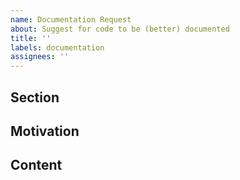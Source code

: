```yaml
---
name: Documentation Request
about: Suggest for code to be (better) documented
title: ''
labels: documentation
assignees: ''
---
```


<!--
    Please request documentation in one of the following situations:
    - The documentation for a section is lacking in its entirety.
    - There existing documentation is outdated, misleading or vague.
    - You personally, or somebody else, had trouble doing something that could be helped by proper documentation.

    Please do not request documentation in the following situations:
    - The section is too small;
        as a rule of thumb take at most 10 functions, or its equivelance.
    - Spelling mistakes.
    - The section is still in early development, and can change.

    In these cases a PR is more suited.
-->

## Section
<!-- The section that should be documented -->

## Motivation
<!--
    Reason why this should be documented.
    Examples:
    - What you, or somebody else, tried to do but had trouble because of lacking documentation.
    - A piece of code you helped rework and requires updated information.

    Please be very descriptive, the more information the better the documentation.
-->

## Content
<!--
    Add any aditional content like:
    - Screenshots
    - Code
-->